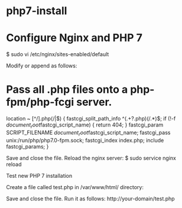 # php7-install


# Configure Nginx and PHP 7

$ sudo vi /etc/nginx/sites-enabled/default

Modify or append as follows:

# Pass all .php files onto a php-fpm/php-fcgi server.
location ~ [^/]\.php(/|$) {
        fastcgi_split_path_info ^(.+?\.php)(/.*)$;
        if (!-f $document_root$fastcgi_script_name) {
                return 404;
        }
        fastcgi_param SCRIPT_FILENAME $document_root$fastcgi_script_name;
        fastcgi_pass unix:/run/php/php7.0-fpm.sock;
        fastcgi_index index.php;
        include fastcgi_params;
}

Save and close the file. Reload the nginx server:
$ sudo service nginx reload


Test new PHP 7 installation

Create a file called test.php in /var/www/html/ directory:

 
<?php
        phpinfo();
?>
 
Save and close the file. Run it as follows:
http://your-domain/test.php


